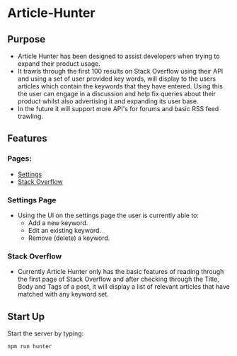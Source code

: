 # Article-Hunter

## Purpose
* Article Hunter has been designed to assist developers when trying to expand their product usage.
* It trawls through the first 100 results on Stack Overflow using their API and using a set of user provided key words, will display to the users articles which contain the keywords that they have entered. Using this the user can engage in a discussion and help fix queries about their product whilst also advertising it and expanding its user base.
* In the future it will support more API's for forums and basic RSS feed trawling.

## Features
### Pages:
 * [Settings](#settings-page)
 * [Stack Overflow](#stack-overflow)
### Settings Page
* Using the UI on the settings page the user is currently able to:
    * Add a new keyword.
    * Edit an existing keyword.
    * Remove (delete) a keyword.

### Stack Overflow
* Currently Article Hunter only has the basic features of reading through the first page of Stack Overflow and after checking through the
Title, Body and Tags of a post, it will display a list of relevant articles that have matched with any keyword set.

## Start Up
Start the server by typing:

  ```bash
  npm run hunter
  ```
